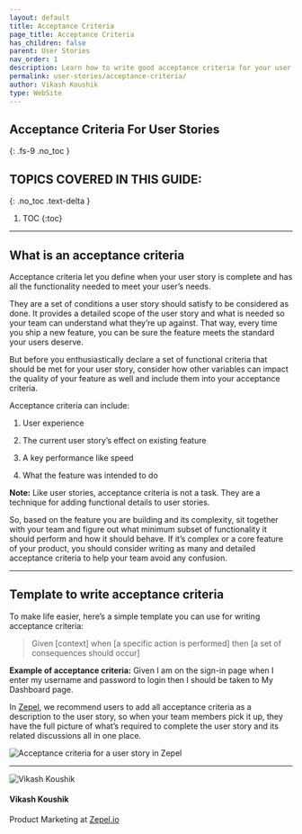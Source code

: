 ```yaml
---
layout: default
title: Acceptance Criteria
page_title: Acceptance Criteria
has_children: false
parent: User Stories
nav_order: 1
description: Learn how to write good acceptance criteria for your user stories. Template, best practices, and examples included in this extensive guide.
permalink: user-stories/acceptance-criteria/
author: Vikash Koushik
type: WebSite
---
```


## Acceptance Criteria For User Stories
{: .fs-9 .no_toc }

## TOPICS COVERED IN THIS GUIDE:
{: .no_toc .text-delta }

1. TOC
{:toc}

---

## What is an acceptance criteria

Acceptance criteria let you define when your user story is complete and has all the functionality needed to meet your user’s needs.

They are a set of conditions a user story should satisfy to be considered as done. It provides a detailed scope of the user story and what is needed so your team can understand what they’re up against. That way, every time you ship a new feature, you can be sure the feature meets the standard your users deserve.

But before you enthusiastically declare a set of functional criteria that should be met for your user story, consider how other variables can impact the quality of your feature as well and include them into your acceptance criteria.

Acceptance criteria can include:

1. User experience

2. The current user story’s effect on existing feature

3. A key performance like speed

4. What the feature was intended to do

**Note:** Like user stories, acceptance criteria is not a task. They are a technique for adding functional details to user stories.

So, based on the feature you are building and its complexity, sit together with your team and figure out what minimum subset of functionality it should perform and how it should behave. If it’s complex or a core feature of your product, you should consider writing as many and detailed acceptance criteria to help your team avoid any confusion.

---

## Template to write acceptance criteria

To make life easier, here’s a simple template you can use for writing acceptance criteria:

> Given [context] when [a specific action is performed] then [a set of consequences should occur]

**Example of acceptance criteria:** Given I am on the sign-in page when I enter my username and password to login then I should be taken to My Dashboard page.

In [Zepel](https://zepel.io/?utm_source=agilelibrary&utm_medium=text&utm_campaign=acceptance-criteria), we recommend users to add all acceptance criteria as a description to the user story, so when your team members pick it up, they have the full picture of what’s required to complete the user story and its related discussions all in one place.

![Acceptance criteria for a user story in Zepel](/agile/assets/uploads/user-story-with-acceptance-criteria-in-zepel.png)

---

<section class="author-card">
        <img class="author-profile-image" src="/agile/assets/uploads/vikashkoushik.jpeg" alt="Vikash Koushik">
        <section class="author-card-content">
        <h4 class="author-card-name">Vikash Koushik</h4>
            <p>Product Marketing at <a href="https://zepel.io/">Zepel.io</a></p>
    </section>
</section>